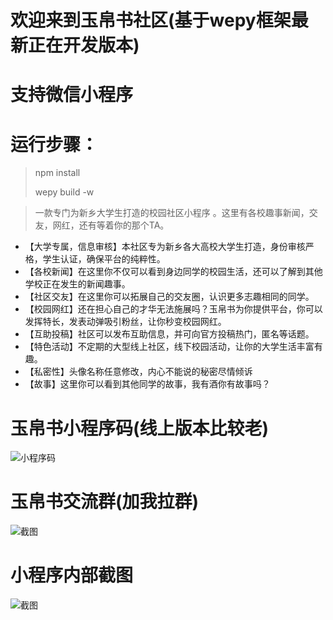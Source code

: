 # 欢迎来到玉帛书社区(基于wepy框架最新正在开发版本)

# 支持微信小程序

# 运行步骤：
> npm install
>
> wepy build -w

> 一款专门为新乡大学生打造的校园社区小程序 。这里有各校趣事新闻，交友，网红，还有等着你的那个TA​。

+ 【大学专属，信息审核】本社区专为新乡各大高校大学生打造，身份审核严格，学生认证，确保平台的纯粹性。
+ 【各校新闻】在这里你不仅可以看到身边同学的校园生活，还可以了解到其他学校正在发生的新闻趣事。
+ 【社区交友】在这里你可以拓展自己的交友圈，认识更多志趣相同的同学。
+ 【校园网红】还在担心自己的才华无法施展吗？玉帛书为你提供平台，你可以发挥特长，发表动弹吸引粉丝，让你秒变校园网红。
+ 【互助投稿】社区可以发布互助信息，并可向官方投稿热门，匿名等话题。
+ 【特色活动】不定期的大型线上社区，线下校园活动，让你的大学生活丰富有趣。
+ 【私密性】头像名称任意修改，内心不能说的秘密尽情倾诉
+ 【故事】这里你可以看到其他同学的故事，我有酒你有故事吗？

# 玉帛书小程序码(线上版本比较老)

![小程序码](https://www.wutuobangxinyougou.com/public/images/qr.jpg)

# 玉帛书交流群(加我拉群)

![截图](https://www.wutuobangxinyougou.com/public/images/user.png)

# 小程序内部截图

![截图](https://www.wutuobangxinyougou.com/public/images/screenshot.jpg)
